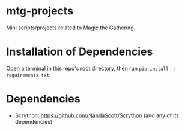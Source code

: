 # mtg-projects

Mini scripts/projects related to Magic the Gathering.

# Installation of Dependencies

Open a terminal in this repo's root directory, then run `pip install -r requirements.txt`.

# Dependencies

- Scrython: https://github.com/NandaScott/Scrython (and any of its dependencies)

